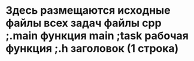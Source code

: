 # Здесь размещаются исходные файлы всех задач файлы cpp ;.main функция main ;task рабочая функция ;.h заголовок (1 строка)



